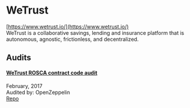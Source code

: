 # WeTrust

[https://www.wetrust.io/](https://www.wetrust.io/)<br>
WeTrust is a collaborative savings, lending and insurance platform that is autonomous, agnostic, frictionless, and decentralized.


## Audits


#### [WeTrust ROSCA contract code audit](https://blog.openzeppelin.com/wetrust-rosca-contract-code-audit-928a536c5dd2/)        

February, 2017<br>
Audited by: OpenZeppelin<br>
[Repo](https://github.com/WeTrustPlatform/rosca-contracts/tree/2af29be97d529488f5488fe0592f9e6b3585254f/contracts)